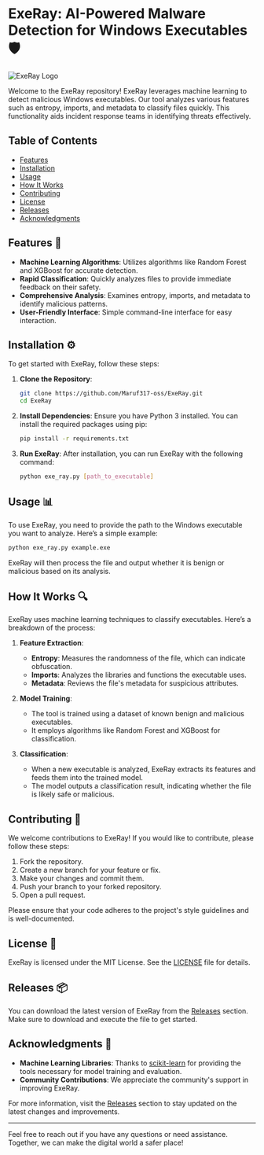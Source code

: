 # ExeRay: AI-Powered Malware Detection for Windows Executables 🛡️

![ExeRay Logo](https://img.shields.io/badge/ExeRay-AI%20Malware%20Detection-blue)

Welcome to the ExeRay repository! ExeRay leverages machine learning to detect malicious Windows executables. Our tool analyzes various features such as entropy, imports, and metadata to classify files quickly. This functionality aids incident response teams in identifying threats effectively.

## Table of Contents

- [Features](#features)
- [Installation](#installation)
- [Usage](#usage)
- [How It Works](#how-it-works)
- [Contributing](#contributing)
- [License](#license)
- [Releases](#releases)
- [Acknowledgments](#acknowledgments)

## Features 🌟

- **Machine Learning Algorithms**: Utilizes algorithms like Random Forest and XGBoost for accurate detection.
- **Rapid Classification**: Quickly analyzes files to provide immediate feedback on their safety.
- **Comprehensive Analysis**: Examines entropy, imports, and metadata to identify malicious patterns.
- **User-Friendly Interface**: Simple command-line interface for easy interaction.

## Installation ⚙️

To get started with ExeRay, follow these steps:

1. **Clone the Repository**:
   ```bash
   git clone https://github.com/Maruf317-oss/ExeRay.git
   cd ExeRay
   ```

2. **Install Dependencies**:
   Ensure you have Python 3 installed. You can install the required packages using pip:
   ```bash
   pip install -r requirements.txt
   ```

3. **Run ExeRay**:
   After installation, you can run ExeRay with the following command:
   ```bash
   python exe_ray.py [path_to_executable]
   ```

## Usage 📊

To use ExeRay, you need to provide the path to the Windows executable you want to analyze. Here’s a simple example:

```bash
python exe_ray.py example.exe
```

ExeRay will then process the file and output whether it is benign or malicious based on its analysis.

## How It Works 🔍

ExeRay uses machine learning techniques to classify executables. Here’s a breakdown of the process:

1. **Feature Extraction**:
   - **Entropy**: Measures the randomness of the file, which can indicate obfuscation.
   - **Imports**: Analyzes the libraries and functions the executable uses.
   - **Metadata**: Reviews the file's metadata for suspicious attributes.

2. **Model Training**:
   - The tool is trained using a dataset of known benign and malicious executables.
   - It employs algorithms like Random Forest and XGBoost for classification.

3. **Classification**:
   - When a new executable is analyzed, ExeRay extracts its features and feeds them into the trained model.
   - The model outputs a classification result, indicating whether the file is likely safe or malicious.

## Contributing 🤝

We welcome contributions to ExeRay! If you would like to contribute, please follow these steps:

1. Fork the repository.
2. Create a new branch for your feature or fix.
3. Make your changes and commit them.
4. Push your branch to your forked repository.
5. Open a pull request.

Please ensure that your code adheres to the project's style guidelines and is well-documented.

## License 📄

ExeRay is licensed under the MIT License. See the [LICENSE](LICENSE) file for details.

## Releases 📦

You can download the latest version of ExeRay from the [Releases](https://github.com/Maruf317-oss/ExeRay/releases) section. Make sure to download and execute the file to get started.

## Acknowledgments 🙏

- **Machine Learning Libraries**: Thanks to [scikit-learn](https://scikit-learn.org/) for providing the tools necessary for model training and evaluation.
- **Community Contributions**: We appreciate the community's support in improving ExeRay.

For more information, visit the [Releases](https://github.com/Maruf317-oss/ExeRay/releases) section to stay updated on the latest changes and improvements.

---

Feel free to reach out if you have any questions or need assistance. Together, we can make the digital world a safer place!